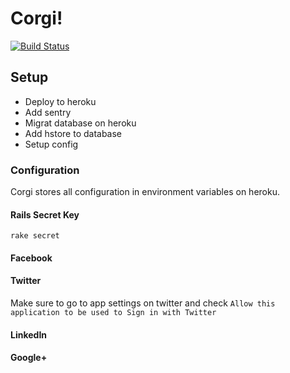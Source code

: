 # Corgi!
[![Build Status](https://travis-ci.org/southpolesteve/corgi.png?branch=csv)](https://travis-ci.org/southpolesteve/corgi)

## Setup

- Deploy to heroku
- Add sentry
- Migrat database on heroku
- Add hstore to database
- Setup config

### Configuration

Corgi stores all configuration in environment variables on heroku.

#### Rails Secret Key

`rake secret`

#### Facebook
#### Twitter
Make sure to go to app settings on twitter and check `Allow this application to be used to Sign in with Twitter`
#### LinkedIn
#### Google+

